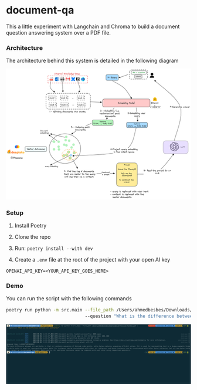 # document-qa


This a little experiment with Langchain and Chroma to build a document question answering system over a PDF file.


### Architecture

The architecture behind this system is detailed in the following diagram

![](./assets/archi.png)

### Setup

1. Install Poetry

2. Clone the repo

3. Run: `poetry install --with dev`

4. Create a `.env` file at the root of the project with your open AI key

```
OPENAI_API_KEY=<YOUR_API_KEY_GOES_HERE>
```

### Demo

You can run the script with the following commands

```bash
poetry run python -m src.main --file_path /Users/ahmedbesbes/Downloads/Effective-Python.pdf \   
                              --question "What is the difference between str and bytes"
```

![](./assets/demo.png)
